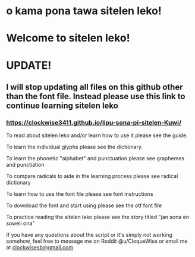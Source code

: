 # o kama pona tawa sitelen leko!
# Welcome to sitelen leko!

# UPDATE!
## I will stop updating all files on this github other than the font file. Instead please use this link to continue learning sitelen leko 
### https://clockwise3411.github.io/lipu-sona-pi-sitelen-Kuwi/



To read about sitelen leko and/or learn how to use it please see the guide.

To learn the individual glyphs please see the dictionary.

To learn the phonetic "alphabet" and punctuation please see graphemes and punctiation

To compare radicals to aide in the learning process please see radical dictionary

To learn how to use the font file please see font instructions

To download the font and start using please see the otf font file

To practice reading the sitelen leko please see the story titled "jan sona en soweli ona"

If you have any questions about the script or it's simply not working somehow, feel free to message me on Reddit @u/CloqueWise or email me at clockwisesb@gmail.com

